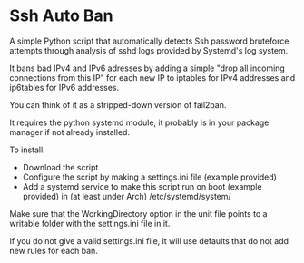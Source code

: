 # Ssh Auto Ban

A simple Python script that automatically detects Ssh password bruteforce attempts through analysis of sshd logs provided by Systemd's log system.

It bans bad IPv4 and IPv6 adresses by adding a simple "drop all incoming connections from this IP" for each new IP to iptables for IPv4 addresses and ip6tables for IPv6 addresses.

You can think of it as a stripped-down version of fail2ban.

It requires the python systemd module, it probably is in your package manager if not already installed.

To install:
 - Download the script
 - Configure the script by making a settings.ini file (example provided)
 - Add a systemd service to make this script run on boot (example provided) in (at least under Arch) /etc/systemd/system/

Make sure that the WorkingDirectory option in the unit file points to a writable folder with the settings.ini file in it.

If you do not give a valid settings.ini file, it will use defaults that do not add new rules for each ban.
